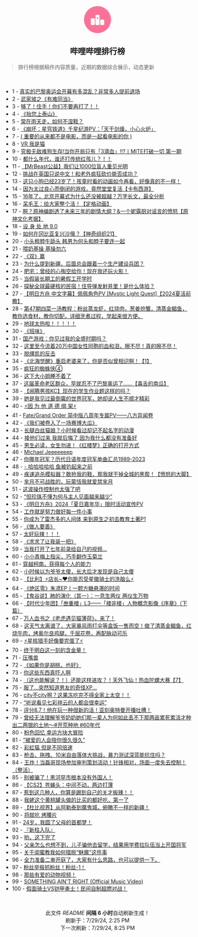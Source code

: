 <div align="center">
    <img src="./assets/icon_rank.png" alt="logo" />
    <h2>哔哩哔哩排行榜</h>
</div>

> 排行榜根据稿件内容质量，近期的数据综合展示，动态更新

<br />

<ul><li><span>1 - <a href=https://www.bilibili.com/BV1kW42197Rz>真实的巴黎奥运会开幕有多混乱？非常多人提前退场</a></span></li><li><span>2 - <a href=https://www.bilibili.com/BV1AE421w7wr>武家坡之《有难同当》</a></span></li><li><span>3 - <a href=https://www.bilibili.com/BV1Wb421J7Nt>够了！住手！你们不要再打了！！</a></span></li><li><span>4 - <a href=https://www.bilibili.com/BV1tz421i7zb>《抬您上泰山》</a></span></li><li><span>5 - <a href=https://www.bilibili.com/BV1ZT42167nx>常在雨天走，如何不湿鞋？</a></span></li><li><span>6 - <a href=https://www.bilibili.com/BV1xi421a7mg>《崩坏：星穹铁道》千星纪游PV：「天干剑燥，小心火炉」</a></span></li><li><span>7 - <a href=https://www.bilibili.com/BV1Mi421a7Qu>( 重要的从来都不是电影，而是一起看电影的你 )</a></span></li><li><span>8 - <a href=https://www.bilibili.com/BV1Br421M7p9>VR 我是猫</a></span></li><li><span>9 - <a href=https://www.bilibili.com/BV1VU411S7Sy>究极无敌难狗生存!当你开局只有「3滴血」!!?丨MITE打破一切 第一期</a></span></li><li><span>10 - <a href=https://www.bilibili.com/BV1bS42197eR>都什么年代，谁还打传统红孩儿？！！</a></span></li><li><span>11 - <a href=https://www.bilibili.com/BV1Ex4y147Gq>【MrBeast公益】我们让1000位盲人重见光明</a></span></li><li><span>12 - <a href=https://www.bilibili.com/BV1Ax4y147id>挑战在英国只说中文！和老外疯狂砍价能否成功？</a></span></li><li><span>13 - <a href=https://www.bilibili.com/BV1Ef421i7nU>这只小狗已经23岁了！孩童时看的动画如今再看，好像真的不一样！</a></span></li><li><span>14 - <a href=https://www.bilibili.com/BV1ME4m1d7PQ>因为太过良心而倒闭的游戏，竟然堂堂复活【卡布西游】</a></span></li><li><span>15 - <a href=https://www.bilibili.com/BV1DE4m1R7bj>16年了，北京开幕式为什么还没被超越？万字长文，最全分析</a></span></li><li><span>16 - <a href=https://www.bilibili.com/BV1gW42197n7>呆毛王：给大家整个活！【定格动画】</a></span></li><li><span>17 - <a href=https://www.bilibili.com/BV1Rm421g7su>啊？原神编剧透了未来三年的剧情大纲？&一个妮露厨对谣言的愤怒【原神文化考据】</a></span></li><li><span>18 - <a href=https://www.bilibili.com/BV13z421i7fW>设 身 处 地 9.0</a></span></li><li><span>19 - <a href=https://www.bilibili.com/BV11Z421T7GC>如何在冈比亚复兴沙俄？【神奇组织21】</a></span></li><li><span>20 - <a href=https://www.bilibili.com/BV1br421K73B>小头粗脖牛舔头 韩男为何头和脖子要连一起</a></span></li><li><span>21 - <a href=https://www.bilibili.com/BV1pw4m1k7eG>喂奶基操 基操勿六</a></span></li><li><span>22 - <a href=https://www.bilibili.com/BV1hT42167gk>《双》赢</a></span></li><li><span>23 - <a href=https://www.bilibili.com/BV1C4421Z7qZ>为什么提到新疆，后面总会跟着一个生产建设兵团？</a></span></li><li><span>24 - <a href=https://www.bilibili.com/BV1dw4m1r7it>肥宅：曾经的心掏空给你！现在我还玩火影！</a></span></li><li><span>25 - <a href=https://www.bilibili.com/BV1yH4y1c7U4>当假装长期工的暑假工开学时</a></span></li><li><span>26 - <a href=https://www.bilibili.com/BV1HE4m1R75t>探秘全球最硬核的民宿！住导弹发射井里！是什么体验？</a></span></li><li><span>27 - <a href=https://www.bilibili.com/BV1Sf421q7dN>【明日方舟 中文字幕】佩佩角色PV [Mystic Light Quest]【2024夏活前瞻】</a></span></li><li><span>28 - <a href=https://www.bilibili.com/BV1JE4m1d7Nw>第47期四菜一汤教程：粉丝蒸龙虾，红烧肉，葱姜炝蟹，清蒸金鲳鱼，教你选食材，教你切配，详细烹煮过程，学起来很方便。</a></span></li><li><span>29 - <a href=https://www.bilibili.com/BV1cm42137aZ>地球太热啦！！！！！</a></span></li><li><span>30 - <a href=https://www.bilibili.com/BV1dZ421N7mS>《班味》</a></span></li><li><span>31 - <a href=https://www.bilibili.com/BV1qE421w7wX>国产游戏：你见过我的全盛时期吗？</a></span></li><li><span>32 - <a href=https://www.bilibili.com/BV1uz421i7Xf>这里至今流着20万中国女性同胞的血和泪，擦不尽！真的擦不尽！</a></span></li><li><span>33 - <a href=https://www.bilibili.com/BV1Hn4y1f79X>脱缰凯的反击</a></span></li><li><span>34 - <a href=https://www.bilibili.com/BV1Fz421i7bR>《北海觉醒》重启老婆来了，你是否似曾相识啊！【1】</a></span></li><li><span>35 - <a href=https://www.bilibili.com/BV154421S7zJ>疯狂的蜘蛛侠④</a></span></li><li><span>36 - <a href=https://www.bilibili.com/BV1KE4m197NP>这下大小姐睡不着了</a></span></li><li><span>37 - <a href=https://www.bilibili.com/BV1Yz421B71Q>这届革命老区群众，早就忍不了巴黎奥运了......【毒舌的南瓜】</a></span></li><li><span>38 - <a href=https://www.bilibili.com/BV1Pf421i7uE>【闹腾男孩KC】现在的学生作业题这样的吗？</a></span></li><li><span>39 - <a href=https://www.bilibili.com/BV1nU411S7S6>她是我见过最倒霉的世界冠军，她却说人生不顺才精彩</a></span></li><li><span>40 - <a href=https://www.bilibili.com/BV1cW42197MR>⚡因 为 他 道 德 绑 架⚡</a></span></li><li><span>41 - <a href=https://www.bilibili.com/BV1Gf421B7EG>Fate/Grand Order 简中版八周年专属PV——八方异闻卷</a></span></li><li><span>42 - <a href=https://www.bilibili.com/BV124421U7RT>《我们被卷入了一场赛博大瓜》</a></span></li><li><span>43 - <a href=https://www.bilibili.com/BV1YS411w7JC>长腿白丝猫娘？小时候看过却记不起名字的动漫</a></span></li><li><span>44 - <a href=https://www.bilibili.com/BV1Ez421B7PH>接他们过来 我就后悔了 因为我什么都没有准备好</a></span></li><li><span>45 - <a href=https://www.bilibili.com/BV1RM4m127pd>男生必读，女生勿进！《红楼梦》正确的打开方式</a></span></li><li><span>46 - <a href=https://www.bilibili.com/BV1Yi421a7r8>Michael Jeeeeeeep</a></span></li><li><span>47 - <a href=https://www.bilibili.com/BV1V4421f7DR>你哪年冠军？历代日语年度冠军单曲汇总1989-2023</a></span></li><li><span>48 - <a href=https://www.bilibili.com/BV132421Z7ci>- 哈哈哈哈哈 鱼被钓起来之前</a></span></li><li><span>49 - <a href=https://www.bilibili.com/BV1SM4m1y7zw>疾速追杀模拟器？敢抢我的鞋，那我就干掉全城的黑帮！【愤怒的大脚】</a></span></li><li><span>50 - <a href=https://www.bilibili.com/BV16b421J7Y8>芈月不可战胜的，玩蒙恬我就爱禁芈月</a></span></li><li><span>51 - <a href=https://www.bilibili.com/BV1dZ421T7vQ>这波操作控制也太强了吧</a></span></li><li><span>52 - <a href=https://www.bilibili.com/BV1eT421678p>“但珍珠不懂为何与主人见面越来越少”</a></span></li><li><span>53 - <a href=https://www.bilibili.com/BV1t1421t7Pv>《明日方舟》2024「夏日嘉年华」限时活动宣传PV</a></span></li><li><span>54 - <a href=https://www.bilibili.com/BV1JZ421N7AF>工作就是努力做好每一件小事</a></span></li><li><span>55 - <a href=https://www.bilibili.com/BV1Fm42137eH>你成为了雷杰多的人间体 来到原生之初去教育土著P1</a></span></li><li><span>56 - <a href=https://www.bilibili.com/BV16y411i7eQ>《做人要善》</a></span></li><li><span>57 - <a href=https://www.bilibili.com/BV1Wn4y1f7Nx>太好玩辣！！！</a></span></li><li><span>58 - <a href=https://www.bilibili.com/BV1ei421h7A9>《求求了让我装一把》</a></span></li><li><span>59 - <a href=https://www.bilibili.com/BV11w4m1k74a>当我打开了七年前录给自己的视频...</a></span></li><li><span>60 - <a href=https://www.bilibili.com/BV1Nx4y1s727>小小青梅上指尖，巧手翻作玉菊兰</a></span></li><li><span>61 - <a href=https://www.bilibili.com/BV1wy411q7gg>穿越柯南，获得每个人的能力</a></span></li><li><span>62 - <a href=https://www.bilibili.com/BV1yf421v7Rj>小时候以为爷爷太傻，长大后才发现是自己太傻</a></span></li><li><span>63 - <a href=https://www.bilibili.com/BV1ey411i7YB>【比利】⚡店长~❤️你能忍受星徽骑士的洗脑么⚡</a></span></li><li><span>64 - <a href=https://www.bilibili.com/BV1Zf421q7Ro>《绝区零》朱鸢EP丨一颗方糖悬滞的时间</a></span></li><li><span>65 - <a href=https://www.bilibili.com/BV1Pf421B77b>【鬼谷说】肺的演化（其一）：一息生两仪 两仪生万物</a></span></li><li><span>66 - <a href=https://www.bilibili.com/BV1GS42197cB>【时代少年团】「叁重楼」L3——「楼非楼」人物概念影像《序章》（下篇）</a></span></li><li><span>67 - <a href=https://www.bilibili.com/BV15M4m117ky>万人血书之《老虎遇见猫薄荷》，来了！</a></span></li><li><span>68 - <a href=https://www.bilibili.com/BV11S421X7Nb>这天气太离谱了，大家暴风雨打伞等盒饭一售而空！做了清蒸金鲳鱼，红烧牛肉，烤奥尔良鸡腿，千层花卷，再配脉动可乐</a></span></li><li><span>69 - <a href=https://www.bilibili.com/BV1Zw4m1r7xt>⚡星核猎手好像要完蛋了⚡</a></span></li><li><span>70 - <a href=https://www.bilibili.com/BV1Lr421K7Wy>终于明白这一刻的含金量！</a></span></li><li><span>71 - <a href=https://www.bilibili.com/BV1K142187sn>压嘴兽</a></span></li><li><span>72 - <a href=https://www.bilibili.com/BV1wS42197wF>《如果你是胡桃，也好》</a></span></li><li><span>73 - <a href=https://www.bilibili.com/BV14E4m1d78E>你这些东西真吓人啊</a></span></li><li><span>74 - <a href=https://www.bilibili.com/BV1hM4m117GV>（这也能解说？！）还能这样进攻？！天外飞仙！热血陀螺大赛【7】</a></span></li><li><span>75 - <a href=https://www.bilibili.com/BV1Fy411q7q6>服了...突然知道男友的奇怪XP...</a></span></li><li><span>76 - <a href=https://www.bilibili.com/BV1uE421w7uS>city不city啊？这果冻吃完不得全家上太空！！</a></span></li><li><span>77 - <a href=https://www.bilibili.com/BV1mW42197A1>“听说看见七彩祥云的人都会很幸运”</a></span></li><li><span>78 - <a href=https://www.bilibili.com/BV1nx4y1s7tk>评分8.7！他在玩一种很新的活！亚刻奥特曼开播吐槽！</a></span></li><li><span>79 - <a href=https://www.bilibili.com/BV1KE421w71R>曾经无法理解爷爷奶奶她们那一辈人为何如此丢不下那两亩累死累活才种出二两银的土地～#开荒种地 #60年代</a></span></li><li><span>80 - <a href=https://www.bilibili.com/BV1ax4y1s7ty>粉色回忆 幸运方块大冒险</a></span></li><li><span>81 - <a href=https://www.bilibili.com/BV1ww4m1k77m>“被爱的人会陪你很久很久”</a></span></li><li><span>82 - <a href=https://www.bilibili.com/BV1m3eUebE1D>彩虹猫 但是不同倍速</a></span></li><li><span>83 - <a href=https://www.bilibili.com/BV1xm42137YP>枪击、拖拽、10米自由落体大挑战，暴力测试深蓝能抗住吗？</a></span></li><li><span>84 - <a href=https://www.bilibili.com/BV1x142187Zq>王炸！当磊哥现场参加审判策划活动！针锋相对，场面一度失去控制！（整活）</a></span></li><li><span>85 - <a href=https://www.bilibili.com/BV1sr421M78i>别被骗了！黑河早市根本没有外国人！</a></span></li><li><span>86 - <a href=https://www.bilibili.com/BV1M142187ct>【CS2】苍蝇头：中间不动，两边打薄</a></span></li><li><span>87 - <a href=https://www.bilibili.com/BV1RE421w7YV>惹到这几种人，你算是踢到自己的关才板辣！！</a></span></li><li><span>88 - <a href=https://www.bilibili.com/BV1DS421X7DM>我姥这个黄桃罐头做的比买的都好吃，第一了</a></span></li><li><span>89 - <a href=https://www.bilibili.com/BV1ZM4m1y7aD>【杜比视界】从阿勒泰到魔鬼城，俯瞰不一样的新疆！</a></span></li><li><span>90 - <a href=https://www.bilibili.com/BV1Gf421B7oR>将就吃 烤腰片</a></span></li><li><span>91 - <a href=https://www.bilibili.com/BV12i421h7VL>24岁，我圆了父母的首都梦！</a></span></li><li><span>92 - <a href=https://www.bilibili.com/BV1kb421J7t5>『新柱入队』</a></span></li><li><span>93 - <a href=https://www.bilibili.com/BV1uz421B7CY>哟，这下完了</a></span></li><li><span>94 - <a href=https://www.bilibili.com/BV11E4m1R75P>父亲怎么也想不到，儿子骗他去留学，结果用学费拉队伍当上开国将军</a></span></li><li><span>95 - <a href=https://www.bilibili.com/BV1yf421v7P4>关于闺蜜教我如何摆脱“魅魔”这件事</a></span></li><li><span>96 - <a href=https://www.bilibili.com/BV1HZ421N7Pp>全力准备二审开庭了，大家有什么思路，也可以提供一下。</a></span></li><li><span>97 - <a href=https://www.bilibili.com/BV15T421r7mc>粉丝举报抓粉丝！粉丝-1！</a></span></li><li><span>98 - <a href=https://www.bilibili.com/BV171421t7dq>那些有爱的动物视频！</a></span></li><li><span>99 - <a href=https://www.bilibili.com/BV1vm42137iM>SOMETHING AIN'T RIGHT (Official Music Video)</a></span></li><li><span>100 - <a href=https://www.bilibili.com/BV1mf421q7q7>假面骑士VS铠甲勇士！民间自制超燃对战！</a></span></li></ul>

<br />

<p align=center>此文件 <i>README</i> <b>间隔 6 小时</b>自动刷新生成！<br>刷新于：7/29/24, 2:25 PM<br>下一次刷新：7/29/24, 8:25 PM</p>